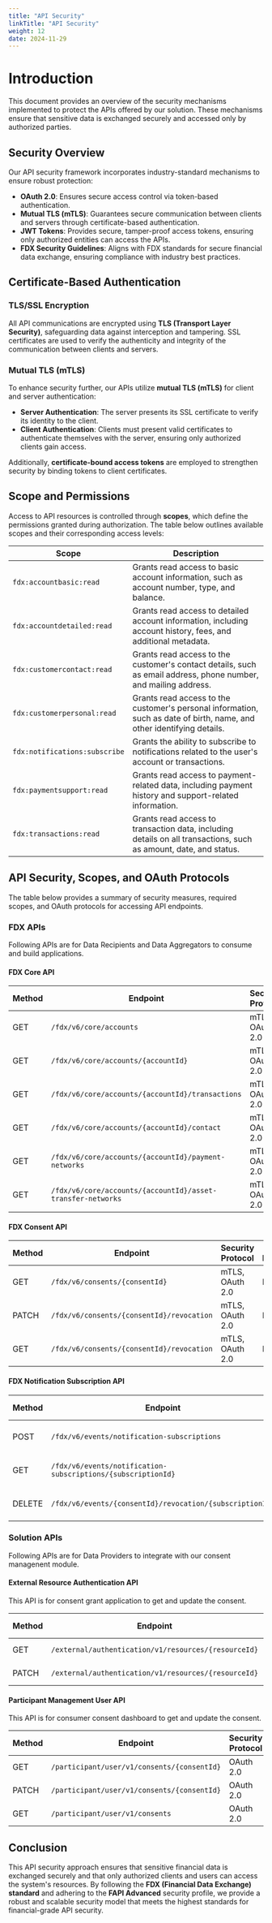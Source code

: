 ```yaml
---
title: "API Security"
linkTitle: "API Security"
weight: 12
date: 2024-11-29
---
```


# Introduction

This document provides an overview of the security mechanisms implemented to protect the APIs offered by our solution. These mechanisms ensure that sensitive data is exchanged securely and accessed only by authorized parties.

## Security Overview

Our API security framework incorporates industry-standard mechanisms to ensure robust protection:

- **OAuth 2.0**: Ensures secure access control via token-based authentication.
- **Mutual TLS (mTLS)**: Guarantees secure communication between clients and servers through certificate-based authentication.
- **JWT Tokens**: Provides secure, tamper-proof access tokens, ensuring only authorized entities can access the APIs.
- **FDX Security Guidelines**: Aligns with FDX standards for secure financial data exchange, ensuring compliance with industry best practices.

## Certificate-Based Authentication

### TLS/SSL Encryption

All API communications are encrypted using **TLS (Transport Layer Security)**, safeguarding data against interception and tampering. SSL certificates are used to verify the authenticity and integrity of the communication between clients and servers.

### Mutual TLS (mTLS)

To enhance security further, our APIs utilize **mutual TLS (mTLS)** for client and server authentication:

- **Server Authentication**: The server presents its SSL certificate to verify its identity to the client.
- **Client Authentication**: Clients must present valid certificates to authenticate themselves with the server, ensuring only authorized clients gain access.

Additionally, **certificate-bound access tokens** are employed to strengthen security by binding tokens to client certificates.

## Scope and Permissions

Access to API resources is controlled through **scopes**, which define the permissions granted during authorization. The table below outlines available scopes and their corresponding access levels:

| Scope                        | Description                                                                 |
|------------------------------|-----------------------------------------------------------------------------|
| `fdx:accountbasic:read`       | Grants read access to basic account information, such as account number, type, and balance. |
| `fdx:accountdetailed:read`    | Grants read access to detailed account information, including account history, fees, and additional metadata. |
| `fdx:customercontact:read`    | Grants read access to the customer's contact details, such as email address, phone number, and mailing address. |
| `fdx:customerpersonal:read`   | Grants read access to the customer's personal information, such as date of birth, name, and other identifying details. |
| `fdx:notifications:subscribe` | Grants the ability to subscribe to notifications related to the user's account or transactions. |
| `fdx:paymentsupport:read`     | Grants read access to payment-related data, including payment history and support-related information. |
| `fdx:transactions:read`       | Grants read access to transaction data, including details on all transactions, such as amount, date, and status. |

## API Security, Scopes, and OAuth Protocols

The table below provides a summary of security measures, required scopes, and OAuth protocols for accessing API endpoints.

### FDX APIs
Following APIs are for Data Recipients and Data Aggregators to consume and build applications.

#### FDX Core API

| Method | Endpoint                                               | Security Protocol       | Scopes Required                                                   | OAuth Flow            |
|--------|--------------------------------------------------------|-------------------------|-------------------------------------------------------------------|-----------------------|
| GET |`/fdx/v6/core/accounts`                                    | mTLS, OAuth 2.0         | `fdx:accountbasic:read` or `fdx:accountdetailed:read`             | Authorization Code    |
| GET |`/fdx/v6/core/accounts/{accountId}`                        | mTLS, OAuth 2.0         | `fdx:accountbasic:read` or`fdx:accountdetailed:read`              | Authorization Code    |
| GET |`/fdx/v6/core/accounts/{accountId}/transactions`           | mTLS, OAuth 2.0         | `fdx:transactions:read`                                           | Authorization Code    |
| GET |`/fdx/v6/core/accounts/{accountId}/contact`                | mTLS, OAuth 2.0         | `fdx:customercontact:read`, `fdx:customerpersonal:read` (optional)| Authorization Code    |
| GET |`/fdx/v6/core/accounts/{accountId}/payment-networks`       | mTLS, OAuth 2.0         | `fdx:paymentsupport:read`                                         | Authorization Code    |
| GET |`/fdx/v6/core/accounts/{accountId}/asset-transfer-networks`| mTLS, OAuth 2.0         | `fdx:paymentsupport:read`                                         | Authorization Code    |

#### FDX Consent API

| Method | Endpoint                                               | Security Protocol       | Scopes Required | OAuth Flow            |
|--------|--------------------------------------------------------|-------------------------|-----------------|-----------------------|
| GET    |`/fdx/v6/consents/{consentId}`                          | mTLS, OAuth 2.0         | NA              | Authorization Code    |
| PATCH  |`/fdx/v6/consents/{consentId}/revocation`               | mTLS, OAuth 2.0         | NA              | Authorization Code    |
| GET    |`/fdx/v6/consents/{consentId}/revocation`               | mTLS, OAuth 2.0         | NA              | Authorization Code    |


#### FDX Notification Subscription API

| Method | Endpoint                                                    | Security Protocol       | Scopes Required   | OAuth Flow            |
|--------|-------------------------------------------------------------|-------------------------|-------------------|-----------------------|
|  POST   |`/fdx/v6/events/notification-subscriptions`                 | mTLS, OAuth 2.0         | `fdx:notifications:subscribe`              | Client Credentials    |
|  GET   |`/fdx/v6/events/notification-subscriptions/{subscriptionId}` | mTLS, OAuth 2.0         | `fdx:notifications:subscribe`              | Client Credentials    |
|  DELETE   |`/fdx/v6/events/{consentId}/revocation/{subscriptionId}`  | mTLS, OAuth 2.0         | `fdx:notifications:subscribe`              | Client Credentials    |

### Solution APIs
Following APIs are for Data Providers to integrate with our consent managenent module.

#### External Resource Authentication API
This API is for consent grant application to get and update the consent.

| Method | Endpoint                                            | Security Protocol | Scopes Required            | OAuth Flow            |
|--------|-----------------------------------------------------|-------------------|----------------------------|-----------------------|
|  GET   | `/external/authentication/v1/resources/{resourceId}`| OAuth 2.0         | `external:resources:read`  | Client Credentials    |
|  PATCH |`/external/authentication/v1/resources/{resourceId}` | OAuth 2.0         | `external:resources:write` | Client Credentials    |


#### Participant Management User API
This API is for consumer consent dashboard to get and update the consent.

| Method | Endpoint                                            | Security Protocol | Scopes Required                 | OAuth Flow            |
|--------|-----------------------------------------------------|-------------------|---------------------------------|-----------------------|
|  GET   | `/participant/user/v1/consents/{consentId}`         | OAuth 2.0         | `participantuser:consents:read` | Client Credentials    |
|  PATCH |`/participant/user/v1/consents/{consentId}`          | OAuth 2.0         | `participantuser:consents:write`| Client Credentials    |
|  GET   |`/participant/user/v1/consents`                      | OAuth 2.0         | `participantuser:consents:read` | Client Credentials    |

## Conclusion

This API security approach ensures that sensitive financial data is exchanged securely and that only authorized clients and users can access the system's resources. By following the **FDX (Financial Data Exchange) standard** and adhering to the **FAPI Advanced** security profile, we provide a robust and scalable security model that meets the highest standards for financial-grade API security.